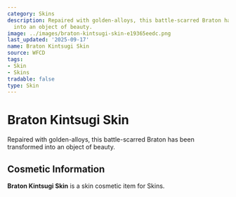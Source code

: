 ```yaml
---
category: Skins
description: Repaired with golden-alloys, this battle-scarred Braton has been transformed
  into an object of beauty.
image: ../images/braton-kintsugi-skin-e19365eedc.png
last_updated: '2025-09-17'
name: Braton Kintsugi Skin
source: WFCD
tags:
- Skin
- Skins
tradable: false
type: Skin
---
```


# Braton Kintsugi Skin

Repaired with golden-alloys, this battle-scarred Braton has been transformed into an object of beauty.

## Cosmetic Information

**Braton Kintsugi Skin** is a skin cosmetic item for Skins.

